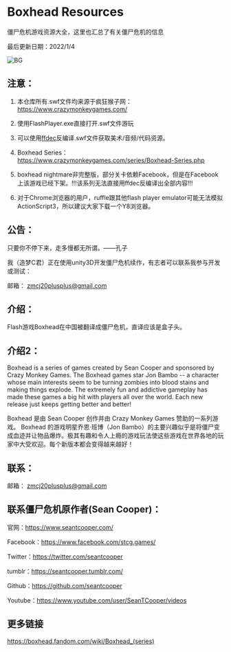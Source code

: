 # Boxhead Resources

僵尸危机游戏资源大全，这里也汇总了有关僵尸危机的信息

最后更新日期：2022/1/4

![BG](https://github.com/zmcj21/boxhead_res/blob/main/docs/1.png)

## 注意：

1. 本仓库所有.swf文件均来源于疯狂猴子网：https://www.crazymonkeygames.com/

1. 使用FlashPlayer.exe直接打开.swf文件游玩

1. 可以使用[ffdec](https://github.com/jindrapetrik/jpexs-decompiler)反编译.swf文件获取美术/音频/代码资源。

1. Boxhead Series：https://www.crazymonkeygames.com/series/Boxhead-Series.php

1. boxhead nightmare非完整版，部分关卡依赖Facebook，但是在Facebook上该游戏已经下架。!!!该系列无法直接用ffdec反编译出全部内容!!!

1. 对于Chrome浏览器的用户，ruffle跟其他flash player emulator可能无法模拟ActionScript3，所以建议大家下载一个Y8浏览器。

## 公告：

只要你不停下来，走多慢都无所谓。——孔子

我（造梦C君）正在使用unity3D开发僵尸危机续作，有志者可以联系我参与开发或测试：

邮箱： zmcj20plusplus@gmail.com

## 介绍：

Flash游戏Boxhead在中国被翻译成僵尸危机，直译应该是盒子头。

## 介绍2：

Boxhead is a series of games created by Sean Cooper and sponsored by Crazy Monkey Games. The Boxhead games star Jon Bambo -- a character whose main interests seem to be turning zombies into blood stains and making things explode. The extremely fun and addictive gameplay has made these games a big hit with players all over the world. Each new release just keeps getting better and better!

Boxhead 是由 Sean Cooper 创作并由 Crazy Monkey Games 赞助的一系列游戏。 Boxhead 的游戏明星乔恩·班博（Jon Bambo）的主要兴趣似乎是将僵尸变成血迹并让物品爆炸。极其有趣和令人上瘾的游戏玩法使这些游戏在世界各地的玩家中大受欢迎。每个新版本都会变得越来越好！

## 联系：

邮箱： zmcj20plusplus@gmail.com

## 联系僵尸危机原作者(Sean Cooper)：

官网：https://www.seantcooper.com/

Facebook：https://www.facebook.com/stcg.games/

Twitter：https://twitter.com/seantcooper

tumblr：https://seantcooper.tumblr.com/

Github：https://github.com/seantcooper

Youtube：https://www.youtube.com/user/SeanTCooper/videos

## 更多链接

https://boxhead.fandom.com/wiki/Boxhead_(series)
